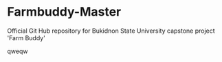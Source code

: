 # Farmbuddy-Master
Official Git Hub repository for Bukidnon State  University capstone project 'Farm Buddy'

qweqw
